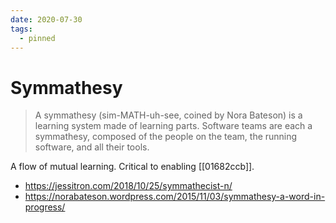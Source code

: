 ```yaml
---
date: 2020-07-30
tags:
  - pinned
---
```


# Symmathesy

> A symmathesy (sim-MATH-uh-see, coined by Nora Bateson) is a learning system made of learning parts.
> Software teams are each a symmathesy, composed of the people on the team, the running software, and all their tools.

A flow of mutual learning. Critical to enabling [[01682ccb]].

- <https://jessitron.com/2018/10/25/symmathecist-n/>
- <https://norabateson.wordpress.com/2015/11/03/symmathesy-a-word-in-progress/>
